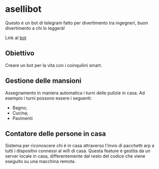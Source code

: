 # asellibot
Questo è un bot di telegram fatto per divertimento tra ingegneri, buon divertimento a chi lo leggerà!

Link al [bot](https://t.me/asellibot)

## Obiettivo
Creare un bot per la vita con i coinquilini smart.

## Gestione delle mansioni
Assegnamento in maniera automatica i turni delle pulizie in casa. 
Ad esempio i turni possono essere i seguenti: 
- Bagno;
- Cucina; 
- Pavimenti
## Contatore delle persone in casa
Sistema per riconoscere chi è in casa attraverso l'invio di pacchetti arp a tutti i dispositivi connessi al wifi di casa.
Questa feature è gestita da un server locale in casa, differentemente dal resto del codice che viene eseguito su una macchina remota.
